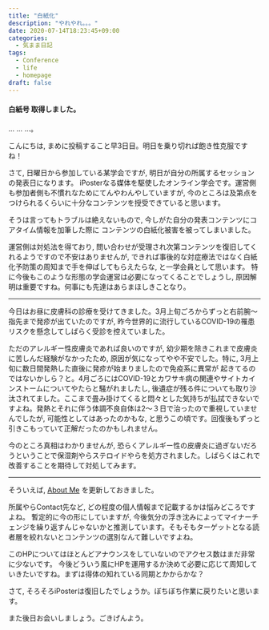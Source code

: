 ```yaml
---
title: "白紙化"
description: "やれやれ。。。"
date: 2020-07-14T18:23:45+09:00
categories:
  - 気まま日記
tags:
  - Conference
  - life
  - homepage
draft: false
---
```


#### 白紙号 取得しました。






... ... ...。



こんにちは, まめに投稿すること早3日目。明日を乗り切れば飽き性克服ですね！

<!--more-->

さて, 日曜日から参加している某学会ですが, 明日が自分の所属するセッションの発表日になります。
iPosterなる媒体を駆使したオンライン学会です。運営側も参加者側も不慣れなためにてんやわんやしていますが,
今のところは及第点をつけられるくらいに十分なコンテンツを授受できていると思います。

そうは言ってもトラブルは絶えないもので, 今しがた自分の発表コンテンツにコアタイム情報を加筆した際に
コンテンツの白紙化被害を被ってしまいました。

運営側は対処法を得ており, 問い合わせが受理され次第コンテンツを復旧してくれるようですので不安はありませんが,
できれば事後的な対症療法ではなく白紙化予防策の周知まで手を伸ばしてもらえたらな, と一学会員として思います。
特に今後もこのような形態の学会運営は必要になってくることでしょうし, 原因解明は重要ですね。何事にも先達はあらまほしきことなり。


___

今日はお昼に皮膚科の診療を受けてきました。3月上旬ごろからずっと右前腕〜指先まで発疹が出ていたのですが,
昨今世界的に流行しているCOVID-19の罹患リスクを懸念してしばらく受診を控えていました。

ただのアレルギー性皮膚炎であれば良いのですが, 幼少期を除きこれまで皮膚炎に苦しんだ経験がなかったため,
原因が気になってやや不安でした。特に, 3月上旬に数日間発熱した直後に発疹が始まりましたので免疫系に異常が
起きてるのではないかしら？と。4月ごろにはCOVID-19とカワサキ病の関連やサイトカインストームについてやたらと騒がれましたし, 後遺症が残る件についても取り沙汰されてました。ここまで畳み掛けてくると悶々とした気持ちが払拭できないですよね。発熱とそれに伴う体調不良自体は2〜３日で治ったので重視していませんでしたが, 可能性としてはあったのかもな, と思うこの頃です。回復後もずっと引きこもっていて正解だったのかもしれません。

今のところ真相はわかりませんが, 恐らくアレルギー性の皮膚炎に過ぎないだろうということで保湿剤やらステロイドやらを処方されました。しばらくはこれで改善することを期待して対処してみます。

___

そういえば, [About Me](https://yuyahamaguchi.github.io/basic/about/) を更新しておきました。

所属やらContact先など, どの程度の個人情報まで記載するかは悩みどころですよね。
暫定的に今の形にしていますが, 今後気分の浮き沈みによってマイナーチェンジを繰り返すんじゃないかと推測しています。そもそもターゲットとなる読者層を絞れないとコンテンツの選別なんて難しいですよね。

このHPについてはほとんどアナウンスをしていないのでアクセス数はまだ非常に少ないです。
今後どういう風にHPを運用するか決めて必要に応じて周知していきたいですね。まずは得体の知れている同期とかからかな？


さて, そろそろiPosterは復旧したでしょうか。ぼちぼち作業に戻りたいと思います。

また後日お会いしましょう。ごきげんよう。
